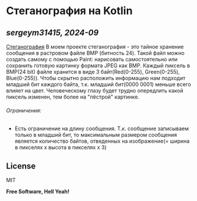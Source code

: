 # Стеганография на Kotlin
## _sergeym31415, 2024-09_
[Стеганография]
В моем проекте стеганография - это тайное хранение сообщения в растровом файле BMP (битность 24). Такой файл можно создать самому с помощью Paint: нарисовать самостоятельно или сохранить готовую картинку формата JPEG как BMP.
Каждый пиксель в BMP(24 bit) файле хранится в виде 3 байт(Red(0-255), Green(0-255), Blue(0-255)).
Чтобы скрытно расположить информацию нам подходит младший бит каждого байта, т.к. младший бит(0000 0001) меньше всего влияет на цвет. Человеческому глазу будет трудно опередлить какой пиксель изменен, тем более на "пёстрой" картинке.
###### Ограничения:
- Есть ограничение на длину сообщения. Т.к. сообщение записываем только в младший бит, то максимальным размером сообщения является количество байтов, отведенных на изображение(= ширина в пикселях x высота в пикселях x 3)

## License
MIT

**Free Software, Hell Yeah!**

 [Стеганография]: <https://ru.wikipedia.org/wiki/%D0%A1%D1%82%D0%B5%D0%B3%D0%B0%D0%BD%D0%BE%D0%B3%D1%80%D0%B0%D1%84%D0%B8%D1%8F>
